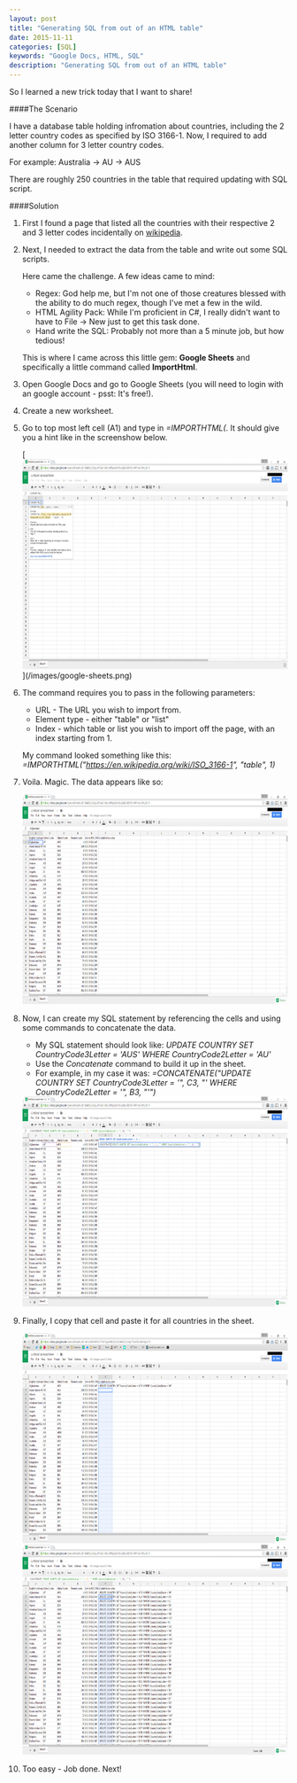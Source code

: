 ```yaml
---
layout: post
title: "Generating SQL from out of an HTML table"
date: 2015-11-11
categories: [SQL]
keywords: "Google Docs, HTML, SQL"
description: "Generating SQL from out of an HTML table"
---
```


So I learned a new trick today that I want to share! 

####The Scenario

I have a database table holding infromation about countries, including the 2 letter country codes as specified by ISO 3166-1.
Now, I required to add another column for 3 letter country codes.

For example: Australia -> AU -> AUS

There are roughly 250 countries in the table that required updating with SQL script.

####Solution

1. First I found a page that listed all the countries with their respective 2 and 3 letter codes incidentally on [wikipedia](https://en.wikipedia.org/wiki/ISO_3166-1).
2. Next, I needed to extract the data from the table and write out some SQL scripts.

    Here came the challenge. A few ideas came to mind:

    - Regex: God help me, but I'm not one of those creatures blessed with the ability to do much regex, though I've met a few in the wild.
    - HTML Agility Pack: While I'm proficient in C#, I really didn't want to have to File -> New just to get this task done.
    - Hand write the SQL: Probably not more than a 5 minute job, but how tedious!

    This is where I came across this little gem: **Google Sheets** and specifically a little command called **ImportHtml**.

3. Open Google Docs and go to Google Sheets (you will need to login with an google account - psst: It's free!).
4. Create a new worksheet.
5. Go to top most left cell (A1) and type in *=IMPORTHTML(*. It should give you a hint like in the screenshow below.

    <div class="centered">
        [<img src="/images/google-sheets.png"  alt="Google Sheets" style="width: 640px; height: 379px"/>](/images/google-sheets.png)
    </div>

6. The command requires you to pass in the following parameters:
    - URL - The URL you wish to import from.
    - Element type - either "table" or "list"
    - Index - which table or list you wish to import off the page, with an index starting from 1.
 
    My command looked something like this: *=IMPORTHTML("https://en.wikipedia.org/wiki/ISO_3166-1", "table", 1)*
 
7. Voila. Magic. The data appears like so:
 
    <div class="centered">
        <img src="/images/google-sheets-with-data.png"  alt="Google Sheets with data" style="width: 640px; height: 379px"/>
    </div>

8. Now, I can create my SQL statement by referencing the cells and using some commands to concatenate the data.

    - My SQL statement should look like: *UPDATE COUNTRY SET CountryCode3Letter = 'AUS' WHERE CountryCode2Letter = 'AU'*
    - Use the *Concatenate* command to build it up in the sheet.
    - For example, in my case it was: *=CONCATENATE("UPDATE COUNTRY SET CountryCode3Letter = '", C3, "' WHERE CountryCode2Letter = '", B3, "'")*
    
    <div class="centered">
        <img src="/images/google-sheets-create-query.png"  alt="Create query" style="width: 640px; height: 379px"/>
    </div>      

9. Finally, I copy that cell and paste it for all countries in the sheet.

    <div class="centered">
        <img src="/images/google-sheets-copy-query.png"  alt="Copy query" style="width: 640px; height: 379px"/>
    </div>
    
    <div class="centered">
        <img src="/images/google-sheets-done.png"  alt="All queries generated" style="width: 640px; height: 379px"/>
    </div>

10. Too easy - Job done. Next!

  
